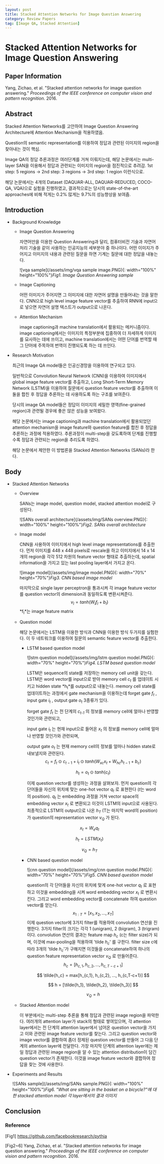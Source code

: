 ```yaml
---
layout: post
title: Stacked Attention Networks for Image Question Answering
category: Review Papers
tag: [Image QA, Stacked Attention]
---
```


# Stacked Attention Networks for Image Question Answering



## Paper Information

 Yang, Zichao, et al. "Stacked attention networks for image question answering." *Proceedings of the IEEE conference on computer vision and pattern recognition*. 2016. 



## Abstract

Stacked Attention Networks를 고안하여 Image Question Answering Architecture에 Attention Mechanism을 적용하였음.

Question의 semantic representation를 이용하여 정답과 관련된 이미지의 region을 찾아내는 것이 핵심.

Image QA의 정답 추론과정은 여러단계를 거쳐 이뤄지는데, 해당 논문에서는 multi-layer SAN을 이용해서 정답과 관련되는 이미지의 region을 점진적으로 추려감. 1st step: 5 regions -> 2nd step: 3 regions -> 3rd step: 1 region 이런식으로.

해당 논문에서는 4개의 Dataset (DAQUAR-ALL, DAQUAR-REDUCED, COCO-QA, VQA)으로 실험을 진행하였고, 결과적으로는 당시의 state-of-the-art approaches에 비해 적게는 0.2% 많게는 9.7%의 성능향상을 보여줌.



## Introduction

- Background Knowledge

  - Image Question Answering

    자연어만을 이용한 Question Answering과 달리, 컴퓨터비전 기술과 자연어처리 기술을 같이 사용하는 인공지능의 세부분야 중 하나이다. 어떤 이미지가 주어지고 이미지의 내용과 관련된 질문을 하면 기계는 질문에 대한 정답을 내놓는다. 

    ![vqa sample](/assets/img/vqa sample image.PNG){: width="100%" height="100%"}*Fig1. Image Question Answering sample*

  - Image Captioning

    어떤 이미지가 주어지면 그 이미지에 대한 자연어 설명을 만들어내는 것을 말한다. CNN으로 high level image feature vector를 추출하여 RNN에 input으로 넣으면 자연어 설명 텍스트가 output으로 나온다.

  - Attention Mechanism

    image captioning과 machine translation에서 활용되는 메커니즘이다. image captioning에서는 이미지의 특정부분에 집중하여 더 자세하게 이미지를 묘사하는 데에 쓰이고, machine translation에서는 어떤 단어를 번역할 때 그 단어에 주목하여 번역이 진행되도록 하는 데 쓰인다.

  

- Research Motivation

  최근의 Image QA model들은 인공신경망을 이용하여 연구되고 있다. 

  일반적으로 Convolution Neural Network (CNN)을 이용하여 이미지에서 global image feature vector를 추출하고, Long Short-Term Memory Network (LSTM)을 이용하여 질문에서 question feature vector를 추출하여 이 둘을 합친 후 정답을 추론하는 데 사용하도록 하는 구조를 보여준다. 

  당시의 image QA model들은 정답이 이미지의 세밀한 영역(fine-grained region)과 관련될 경우에 좋은 않은 성능을 보여왔다.

  해당 논문에서는 image captioning과 machine translation에서 활용되었던 attention mechanism을 image feature와 question feature를 합친 후 정답을 추론하는 과정에 적용하였다. 추론과정이 multi-step을 갖도록하여 단계를 진행할수록 정답과 관련되는 region을 추리도록 하였다.

  해당 논문에서 제안한 이 방법론을 Stacked Attention Networks (SANs)라 한다.



## Body

- Stacked Attention Networks

  - Overview

    SANs는 image model, question model, stacked attention model로 구성된다.

    ![SANs overall architecture](/assets/img/SANs overview.PNG){: width="100%" height="100%"}*Fig2. SANs overall architecture*

    

    

  - Image model

    CNN을 사용하여 이미지에서 high level image representations를 추출한다. 먼저 이미지를 448 x 448 pixels로 rescale을 하고 이미지에서 14 x 14 개의 region을 각각 512 차원의 feature vector 형태로 추출하는데, spatial information을 가지고 있는 last pooling layer에서 가지고 온다. 

    ![image model](/assets/img/image model.PNG){: width="70%" height="70%"}*Fig3. CNN based image model*

    마지막으로 single layer perceptron을 통과시켜 각 image feature vector를 question vector의 dimension과 동일하도록 변환시켜준다.
    $$
    v_I = tanh(W_I f_I + b_I)
    $$
    *f<sub>I</sub>*는 image feature matrix

    

  - Question model

    해당 논문에서는 LSTM을 이용한 방식과 CNN을 이용한 방식 두가지를 실험한다. 이 두 네트워크를 이용하여 질문의 semantic feature vector를 추출한다.

    - LSTM based question model

      ![lstm question model](/assets/img/lstm question model.PNG){: width="70%" height="70%"}*Fig4. LSTM based question model*

      LSTM은 sequence의 state를 저장하는 memory cell unit을 갖는다. LSTM은 word vector를 input으로 받아 memory cell *c<sub>t</sub>* 를 업데이트 시키고 hidden state *h<sub>t</sub>*를 output으로 내놓는다. memory cell state를 업데이트하는 과정에서 gate mechanism을 이용하는데 forget gate *f<sub>t</sub>* , input gate *i<sub>t</sub>* , output gate *o<sub>t</sub>* 3종류가 있다. 

      forget gate *f<sub>t</sub>* 는 전 단계의 *c<sub>t-1</sub>* 의 정보를 memory cell에 얼마나 반영할 것인가와 관련되고,

      input gate *i<sub>t</sub>* 는 현재 input으로 들어온 *x<sub>t</sub>* 의 정보를 memory cell에 얼마나 반영할 것인가와 관련되며,

      output gate *o<sub>t</sub>* 는 현재 memory cell의 정보를 얼마나 hidden state로 내보낼지와 관련된다.
      $$
      c_t = f_t \odot c_{t-1} + i_t \odot tanh(W_{xc}x_t + W_{hc}h_{t-1} + b_c)
      $$

      $$
      h_t = o_t \odot tanh(c_t)
      $$

      이제 question vector를 생성하는 과정을 살펴보자. 먼저 question의 각 단어들을 자신의 위치에 맞는 one-hot vector *q<sub>t</sub>* 로 표현한다 (*t*는 word의 position). *q<sub>t</sub>* 는 embedding 과정을 거쳐 vector space의 embedding vector *x<sub>t</sub>* 로 변환되고 이것이 LSTM의 input으로 사용된다. 최종적으로 LSTM의 output으로 나온 *h<sub>T</sub>* (T는 마지막 word의 position)가 question의 representation vector *v<sub>Q</sub>* 가 된다.

    $$
    x_t = W_e q_{t}
    $$

    $$
    h_t = LSTM(x_t)
    $$

    $$
    v_Q = h_T
    $$

    - CNN based question model

      ![cnn question model](/assets/img/cnn question model.PNG){: width="70%" height="70%"}*Fig5. CNN based question model*
      
      question의 각 단어들을 자신의 위치에 맞게 one-hot vector *q<sub>t</sub>* 로 표현하고 이것을 embedding을 시켜 word embedding vector *x<sub>t</sub>* 로 변환시킨다. 그리고 word embedding vector를 concatenate 하여 question vector를 얻는다.
      $$
      x_{1:T} = [x_1, x_2, ..., x_T]
      $$
      이제 question vector에 3가지 filter를 적용하여 convolution 연산을 진행한다. 3가지 filter의 크기는 각각 1 (unigram), 2 (bigram), 3 (trigram)이다. convolution 연산의 결과는 feature map *h<sub>c</sub>*  (c는 filter size)가 되며, 이것에 max-pooling을 적용하여 'tilde *h<sub>c</sub>*' 를 구한다. filter size c에 따라 3개의 'tilde *h<sub>c</sub>*'가 구해지면 이것들을 concatenate하여 하나의 question feature representation vector *v<sub>Q</sub>* 로 만들어준다. 
      $$
      h_c = [h_{c,1}, h_{c,2}, ..., h_{c,T-c+1}]
      $$
      
      $$
      \tilde{h_c} = max[h_{c,1}, h_{c,2}, ..., h_{c,T-c+1}]
      $$
      
      $$
      h = [\tilde{h_1}, \tilde{h_2}, \tilde{h_3}]
      $$
      
      $$
      v_Q = h
      $$
      
      

  - Stacked Attention model

    이 부분에서는 multi-step 추론을 통해 정답과 관련된 image region을 파악한다. 여러개의 attention layer가 stack의 형태로 쌓여있으며, 각 attention layer에서는 전 단계의 attention layer에서 넘어온 question vector을 가지고 이와 관련된 image feature vector를 찾는다. 그리고 question vector와 image vector를 결합하여 좀더 정제된 question vector를 만들어 그 다음 단계의 attention layer에 전달한다. 가장 마지막 단계의 attention layer에는 제일 정답과 관련된 image region을 알 수 있는 attention distribution이 담긴 question vector가 존재한다. 이것을 image feature vector와 결합하여 정답을 찾는 것에 사용한다.

  

- Experiments and Results

  ![SANs sample](/assets/img/SANs sample.PNG){: width="100%" height="100%"}*Fig6. "What are sitting in the basket on a bicycle?"에 대한 stacked attention model 각 layer에서의 결과 이미지*

  

  

## Conclusion



### Reference

[Fig1] https://github.com/facebookresearch/pythia

[Fig2~6] Yang, Zichao, et al. "Stacked attention networks for image question answering." *Proceedings of the IEEE conference on computer vision and pattern recognition*. 2016. 